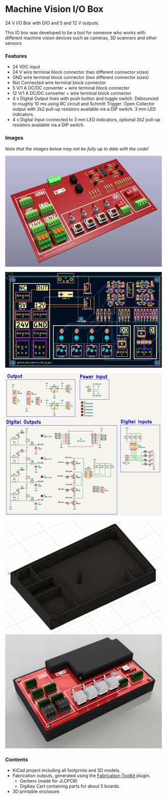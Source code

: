# Machine Vision I/O Box
24 V I/O Box with DIO and 5 and 12 V outputs.

This IO box was developed to be a tool for someone who works with different machine vision devices such as cameras, 3D scanners and other sensors.

### Features
- 24 VDC input
- 24 V wire terminal block connector (two different connector sizes)
- GND wire terminal block connector (two different connector sizes)
- Not Connected wire terminal block connector
- 5 V/1 A DC/DC converter + wire terminal block connector
- 12 V/1 A DC/DC converter + wire terminal block connector
- 4 x Digital Output lines with push button and toggle switch. Debounced to roughly 10 ms using RC circuit and Schmitt Trigger. Open Collector output with 2k2 pull-up resistors available via a DIP switch. 3 mm LED indicators.
- 4 x Digital Input connected to 3 mm LED indicators, optional 2k2 pull-up resistors available via a DIP switch.

### Images
*Note that the images below may not be fully up to date with the code!*

![3D View](img/3d_view.JPG "3D View")

![PCB](img/pcb.PNG "PCB")

![Schematic](img/schematic.PNG "Schematic")

![Enclosure](img/enclosure_f360.jpg "Enclosure")![Enclosure](img/enclosure.jpg "Enclosure")

### Contents
- KiCad project including all footprints and 3D models.
- Fabrication outputs, generated using the [Fabrication-Toolkit](https://github.com/bennymeg/Fabrication-Toolkit) plugin.
    - Gerbers (made for JLCPCB)
    - Digikey Cart containing parts for about 5 boards.
- 3D printable enclosure.

